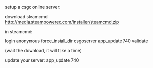 setup a csgo online server:

download steamcmd
http://media.steampowered.com/installer/steamcmd.zip

in steamcmd:

login anonymous
force_install_dir csgoserver
app_update 740 validate

(wait the download, it will take a time)

update your server:
app_update 740


